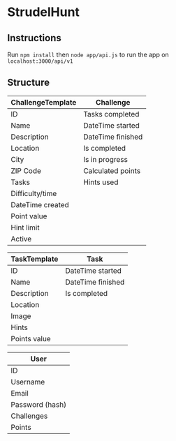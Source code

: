 # StrudelHunt

## Instructions
Run `npm install` then `node app/api.js` to run the app on `localhost:3000/api/v1`


## Structure
ChallengeTemplate|Challenge|
---|---|
ID|Tasks completed
Name|DateTime started
Description|DateTime finished
Location|Is completed
City|Is in progress
ZIP Code|Calculated points
Tasks|Hints used
Difficulty/time|
DateTime created|
Point value|
Hint limit|
Active|

TaskTemplate|Task|
---|---|
ID|DateTime started
Name|DateTime finished
Description|Is completed
Location|
Image|
Hints|
Points value|

User|
---|
ID|
Username|
Email|
Password (hash)|
Challenges|
Points|
